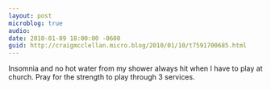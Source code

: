 ```yaml
---
layout: post
microblog: true
audio: 
date: 2010-01-09 18:00:00 -0600
guid: http://craigmcclellan.micro.blog/2010/01/10/t7591700685.html
---
```

Insomnia and no hot water from my shower always hit when I have to play at church.  Pray for the strength to play through 3 services.
